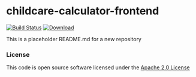 # childcare-calculator-frontend

[![Build Status](https://travis-ci.org/hmrc/childcare-calculator-frontend.svg)](https://travis-ci.org/hmrc/childcare-calculator-frontend) [ ![Download](https://api.bintray.com/packages/hmrc/releases/childcare-calculator-frontend/images/download.svg) ](https://bintray.com/hmrc/releases/childcare-calculator-frontend/_latestVersion)

This is a placeholder README.md for a new repository

### License

This code is open source software licensed under the [Apache 2.0 License]("http://www.apache.org/licenses/LICENSE-2.0.html")